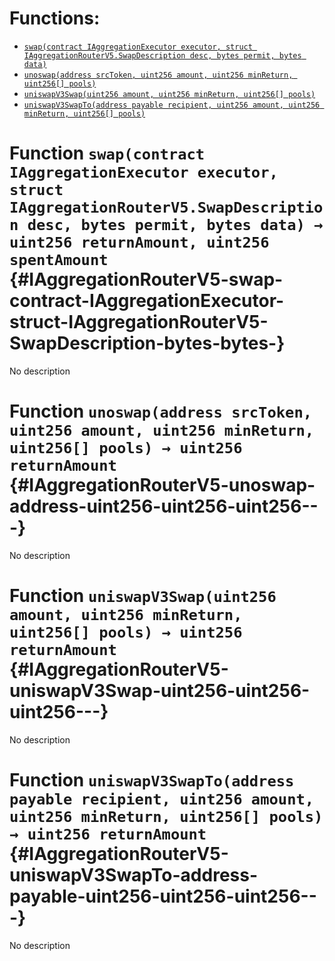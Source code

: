 

# Functions:
- [`swap(contract IAggregationExecutor executor, struct IAggregationRouterV5.SwapDescription desc, bytes permit, bytes data)`](#IAggregationRouterV5-swap-contract-IAggregationExecutor-struct-IAggregationRouterV5-SwapDescription-bytes-bytes-)
- [`unoswap(address srcToken, uint256 amount, uint256 minReturn, uint256[] pools)`](#IAggregationRouterV5-unoswap-address-uint256-uint256-uint256---)
- [`uniswapV3Swap(uint256 amount, uint256 minReturn, uint256[] pools)`](#IAggregationRouterV5-uniswapV3Swap-uint256-uint256-uint256---)
- [`uniswapV3SwapTo(address payable recipient, uint256 amount, uint256 minReturn, uint256[] pools)`](#IAggregationRouterV5-uniswapV3SwapTo-address-payable-uint256-uint256-uint256---)



# Function `swap(contract IAggregationExecutor executor, struct IAggregationRouterV5.SwapDescription desc, bytes permit, bytes data) → uint256 returnAmount, uint256 spentAmount` {#IAggregationRouterV5-swap-contract-IAggregationExecutor-struct-IAggregationRouterV5-SwapDescription-bytes-bytes-}
No description




# Function `unoswap(address srcToken, uint256 amount, uint256 minReturn, uint256[] pools) → uint256 returnAmount` {#IAggregationRouterV5-unoswap-address-uint256-uint256-uint256---}
No description




# Function `uniswapV3Swap(uint256 amount, uint256 minReturn, uint256[] pools) → uint256 returnAmount` {#IAggregationRouterV5-uniswapV3Swap-uint256-uint256-uint256---}
No description




# Function `uniswapV3SwapTo(address payable recipient, uint256 amount, uint256 minReturn, uint256[] pools) → uint256 returnAmount` {#IAggregationRouterV5-uniswapV3SwapTo-address-payable-uint256-uint256-uint256---}
No description




